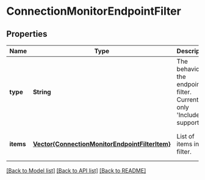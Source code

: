 # ConnectionMonitorEndpointFilter


## Properties
Name | Type | Description | Notes
------------ | ------------- | ------------- | -------------
**type** | **String** | The behavior of the endpoint filter. Currently only &#39;Include&#39; is supported. | [optional] [default to nothing]
**items** | [**Vector{ConnectionMonitorEndpointFilterItem}**](ConnectionMonitorEndpointFilterItem.md) | List of items in the filter. | [optional] [default to nothing]


[[Back to Model list]](../README.md#models) [[Back to API list]](../README.md#api-endpoints) [[Back to README]](../README.md)



